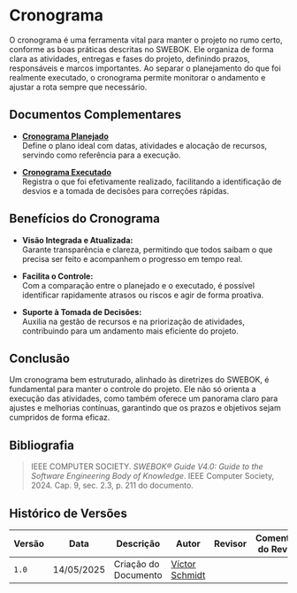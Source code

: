 # Cronograma

O cronograma é uma ferramenta vital para manter o projeto no rumo certo, conforme as boas práticas descritas no SWEBOK. Ele organiza de forma clara as atividades, entregas e fases do projeto, definindo prazos, responsáveis e marcos importantes. Ao separar o planejamento do que foi realmente executado, o cronograma permite monitorar o andamento e ajustar a rota sempre que necessário.

## Documentos Complementares

- **[Cronograma Planejado](./PadroesDeProjeto/iniciativasExtras/cronograma/cronogramaPlanejado.md)**  
  Define o plano ideal com datas, atividades e alocação de recursos, servindo como referência para a execução.

- **[Cronograma Executado](./PadroesDeProjeto/iniciativasExtras/cronograma/cronogramaExecutado.md)**  
  Registra o que foi efetivamente realizado, facilitando a identificação de desvios e a tomada de decisões para correções rápidas.

## Benefícios do Cronograma

- **Visão Integrada e Atualizada:**  
  Garante transparência e clareza, permitindo que todos saibam o que precisa ser feito e acompanhem o progresso em tempo real.

- **Facilita o Controle:**  
  Com a comparação entre o planejado e o executado, é possível identificar rapidamente atrasos ou riscos e agir de forma proativa.

- **Suporte à Tomada de Decisões:**  
  Auxilia na gestão de recursos e na priorização de atividades, contribuindo para um andamento mais eficiente do projeto.

## Conclusão

Um cronograma bem estruturado, alinhado às diretrizes do SWEBOK, é fundamental para manter o controle do projeto. Ele não só orienta a execução das atividades, como também oferece um panorama claro para ajustes e melhorias contínuas, garantindo que os prazos e objetivos sejam cumpridos de forma eficaz.

## Bibliografia

> IEEE COMPUTER SOCIETY. *SWEBOK® Guide V4.0: Guide to the Software Engineering Body of Knowledge*. IEEE Computer Society, 2024. Cap. 9, sec. 2.3, p. 211 do documento.  

## Histórico de Versões

| Versão | Data | Descrição | Autor | Revisor | Comentário do Revisor |
| -- | -- | -- | -- | -- | -- |
| `1.0`  | 14/05/2025  | Criação do Documento     | [Víctor Schmidt](https://github.com/moonshinerd)  |  |  |